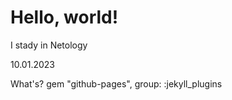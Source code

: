 # Hello, world!

I stady in Netology

10.01.2023

What's?
gem "github-pages", group: :jekyll_plugins
